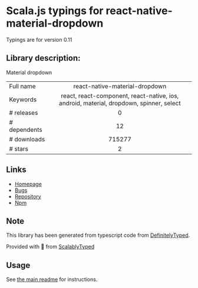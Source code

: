 
# Scala.js typings for react-native-material-dropdown

Typings are for version 0.11

## Library description:
Material dropdown

|                    |                 |
| ------------------ | :-------------: |
| Full name          | react-native-material-dropdown |
| Keywords           | react, react-component, react-native, ios, android, material, dropdown, spinner, select |
| # releases         | 0 |
| # dependents       | 12 |
| # downloads        | 715277 |
| # stars            | 2 |

## Links
- [Homepage](https://github.com/n4kz/react-native-material-dropdown#readme)
- [Bugs](https://github.com/n4kz/react-native-material-dropdown/issues)
- [Repository](https://github.com/n4kz/react-native-material-dropdown)
- [Npm](https://www.npmjs.com/package/react-native-material-dropdown)
    


## Note
This library has been generated from typescript code from [DefinitelyTyped](https://definitelytyped.org).

Provided with :purple_heart: from [ScalablyTyped](https://github.com/oyvindberg/ScalablyTyped)

## Usage
See [the main readme](../../readme.md) for instructions.


